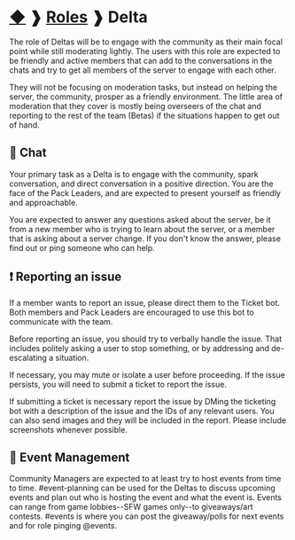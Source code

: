 # [◆](/../../) ❱ [Roles](/Roles) ❱ Delta

The role of Deltas will be to engage with the community as their main focal point while still moderating lightly. The users with this role are expected to be friendly and active members that can add to the conversations in the chats and try to get all members of the server to engage with each other.

They will not be focusing on moderation tasks, but instead on helping the server, the community, prosper as a friendly environment. The little area of moderation that they cover is mostly being overseers of the chat and reporting to the rest of the team (Betas) if the situations happen to get out of hand.

## 💬 Chat

Your primary task as a Delta is to engage with the community, spark conversation, and direct conversation in a positive direction. You are the face of the Pack Leaders, and are expected to present yourself as friendly and approachable.

You are expected to answer any questions asked about the server, be it from a new member who is trying to learn about the server, or a member that is asking about a server change. If you don't know the answer, please find out or ping someone who can help.

## ❗ Reporting an issue

If a member wants to report an issue, please direct them to the Ticket bot. Both members and Pack Leaders are encouraged to use this bot to communicate with the team.

Before reporting an issue, you should try to verbally handle the issue. That includes politely asking a user to stop something, or by addressing and de-escalating a situation.

If necessary, you may mute or isolate a user before proceeding. If the issue persists, you will need to submit a ticket to report the issue.

If submitting a ticket is necessary report the issue by DMing the ticketing bot with a description of the issue and the IDs of any relevant users. You can also send images and they will be included in the report. Please include screenshots whenever possible.

## 📅 Event Management

Community Managers are expected to at least try to host events from time to time. #event-planning can be used for the Deltas to discuss upcoming events and plan out who is hosting the event and what the event is. Events can range from game lobbies--SFW games only--to giveaways/art contests. #events is where you can post the giveaway/polls for next events and for role pinging @events. 

<!-- TAGS --> <!-- role roles delta deltas community manager -->
